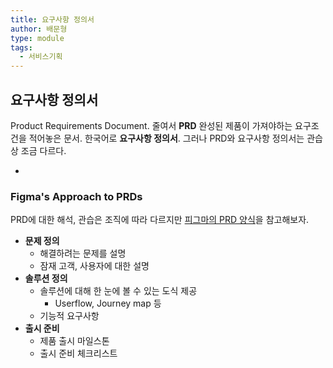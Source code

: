 ```yaml
---
title: 요구사항 정의서
author: 배문형
type: module
tags:
  - 서비스기획
---
```


## 요구사항 정의서

Product Requirements Document. 줄여서 **PRD** 완성된 제품이 가져야하는 요구조건을 적어놓은 문서. 한국어로 **요구사항 정의서**. 그러나 PRD와 요구사항 정의서는 관습상 조금 다르다.

- 

### Figma's Approach to PRDs

PRD에 대한 해석, 관습은 조직에 따라 다르지만 [피그마의 PRD 양식](https://coda.io/@yuhki/figmas-approach-to-product-requirement-docs)을 참고해보자.

- **문제 정의**
	- 해결하려는 문제를 설명
	- 잠재 고객, 사용자에 대한 설명
- **솔루션 정의**
	- 솔루션에 대해 한 눈에 볼 수 있는 도식 제공 
		- Userflow, Journey map 등
	- 기능적 요구사항
- **출시 준비**
	- 제품 출시 마일스톤
	- 출시 준비 체크리스트